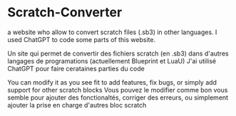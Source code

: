 # Scratch-Converter
a website who allow to convert scratch files (.sb3) in other languages.
I used ChatGPT to code some parts of this website. 

Un site qui permet de convertir des fichiers scratch (en .sb3) dans d'autres langages de programations (actuellement Blueprint et LuaU)
J'ai utilisé ChatGPT pour faire cerataines parties du code

You can modify it as you see fit to add features, fix bugs, or simply add support for other scratch blocks
Vous pouvez le modifier comme bon vous semble pour ajouter des fonctionaltés, corriger des erreurs, ou simplement ajouter la prise en charge d'autres bloc scratch

